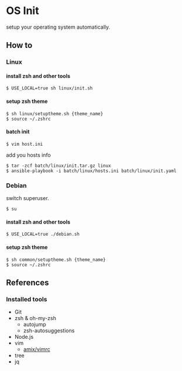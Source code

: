 # OS Init

setup your operating system automatically.

## How to

### Linux

#### install zsh and other tools

    $ USE_LOCAL=true sh linux/init.sh

#### setup zsh theme

    $ sh linux/setuptheme.sh {theme_name}
    $ source ~/.zshrc

#### batch init

    $ vim host.ini

add you hosts info

    $ tar -zcf batch/linux/init.tar.gz linux
    $ ansible-playbook -i batch/linux/hosts.ini batch/linux/init.yaml


### Debian

switch superuser.

    $ su

#### install zsh and other tools

    $ USE_LOCAL=true ./debian.sh

#### setup zsh theme

    $ sh common/setuptheme.sh {theme_name}
    $ source ~/.zshrc

## References

### Installed tools

- Git
- zsh & oh-my-zsh
    - autojump
    - zsh-autosuggestions
- Node.js
- vim
    - [amix/vimrc](https://github.com/amix/vimrc.git)
- tree
- jq


